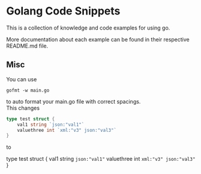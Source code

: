 # Golang Code Snippets

This is a collection of knowledge and code examples for using go.

More documentation about each example can be found in their respective README.md file.

## Misc

You can use 

    gofmt -w main.go

to auto format your main.go file with correct spacings.  
This changes

```go
type test struct {
    val1 string `json:"val1"`
    valuethree int `xml:"v3" json:"val3"`
}
```

to

type test struct {
	val1       string `json:"val1"`
	valuethree int    `xml:"v3" json:"val3"`
}
```
